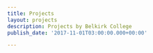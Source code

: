 ```yaml
---
title: Projects
layout: projects
description: Projects by Belkirk College
publish_date: '2017-11-01T03:00:00.000+00:00'

---
```

